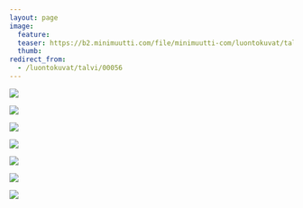 ```yaml
---
layout: page
image:
  feature:
  teaser: https://b2.minimuutti.com/file/minimuutti-com/luontokuvat/talvi/4/DS43878_-245px.jpg
  thumb:
redirect_from:
  - /luontokuvat/talvi/00056
---
```


![](https://b2.minimuutti.com/file/minimuutti-com/luontokuvat/talvi/3/DS43892-800px.jpg)

![](https://b2.minimuutti.com/file/minimuutti-com/luontokuvat/talvi/3/DS43875-800px.jpg)

![](https://b2.minimuutti.com/file/minimuutti-com/luontokuvat/talvi/3/DS43878-800px.jpg)

![](https://b2.minimuutti.com/file/minimuutti-com/luontokuvat/talvi/3/DS43881-800px.jpg)

![](https://b2.minimuutti.com/file/minimuutti-com/luontokuvat/talvi/3/DS43882-800px.jpg)

![](https://b2.minimuutti.com/file/minimuutti-com/luontokuvat/talvi/4/DS43892_1-800px.jpg)

![](https://b2.minimuutti.com/file/minimuutti-com/luontokuvat/talvi/4/DS43878_-800px.jpg)
